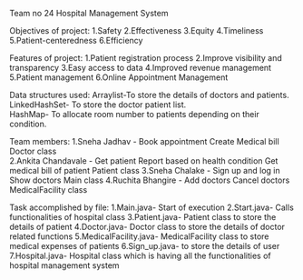 Team no 24
Hospital Management System

Objectives of project:
1.Safety
2.Effectiveness
3.Equity
4.Timeliness
5.Patient-centeredness
6.Efficiency

Features of project:
1.Patient registration process
2.Improve visibility and transparency
3.Easy access to data
4.Improved revenue management
5.Patient management
6.Online Appointment Management

Data structures used:
Arraylist-To store the details of doctors and patients.
LinkedHashSet- To store the doctor patient list.         
HashMap- To allocate room number to patients depending on their condition.

Team members:
1.Sneha Jadhav - 
Book appointment 
Create Medical bill 
Doctor class  
2.Ankita Chandavale - 
Get patient Report based on health condition
Get medical bill of patient
Patient class
3.Sneha Chalake - 
Sign up and log in 
Show doctors
Main class
4.Ruchita Bhangire - 
Add doctors
Cancel doctors
MedicalFacility class

Task accomplished by file:
1.Main.java- Start of execution
2.Start.java- Calls functionalities of hospital class
3.Patient.java- Patient class to store the details of patient
4.Doctor.java- Doctor class to store the details of doctor related functions
5.MedicalFacility.java- MedicalFacility class to store medical expenses of patients
6.Sign_up.java- to store the details of user
7.Hospital.java- Hospital class which is having all the functionalities of hospital management system
                          
